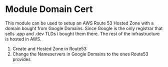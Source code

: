 # Module Domain Cert

This module can be used to setup an AWS Route 53 Hosted Zone with a domain bought from Google Domains. Since Google is the only registrar that sells .app and .dev TLDs i bought them there. The rest of the infrastructure is hosted in AWS.

1. Create and Hosted Zone in Route53
2. Change the Nameservers in Google Domains to the ones Route53 provides 